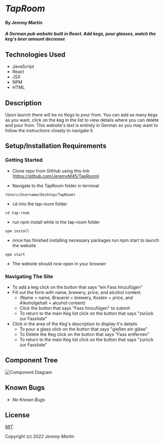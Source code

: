 # _TapRoom_

#### By _**Jeremy Martin**_

#### _A German pub website built in React. Add kegs, pour glasses, watch the keg's beer amount decrease_

## Technologies Used

* JavaScript
* React
* JSX
* NPM
* HTML

## Description

Upon launch there will be no Kegs to pour from. You can add as many kegs as you want, click on the keg in the list to view details where you can delete and pour from. This website's text is entirely in German so you may want to follow the instructions closely to navigate it.  

## Setup/Installation Requirements

### Getting Started

* Clone repo from GitHub using this link (https://github.com/JeremyM45/TapRoom)

* Navigate to the TapRoom folder in terminal
```
(Users/Username/Desktop/TapRoom)
```
* cd into the tap-room folder
```
cd tap-room
```
* run npm install while in the tap-room folder
```
npm install
```
* once has finished installing necessary packages run npm start to launch the website
```
npm start
```
* The website should now open in your browser

### Navigating The Site
* To add a keg click on the button that says "ein Fass hinzufügen"
* Fill out the form with name, brewery, price, and alcohol content. 
	* (Name = name, Brauerei = brewery, Kosten = price, and Alkoholgehalt = alcohol content)
	* Click the button that says "Fass hinzufügen" to submit
	* To return to the main Keg list click on the button that says "zurück zur Fassliste"
* Click in the area of the Keg's description to display it's details
	* To pour a glass click on the button that says "gießen ein gläse"
	* To Delete the Keg click on the button that says "Fass entfernen"
	* To return to the main Keg list click on the button that says "zurück zur Fassliste"


## Component Tree
![Component Diagram](https://i.gyazo.com/09e9eff04f33246de1d269e2e1fd5fee.png)
## Known Bugs

*  _No Known Bugs_

## License

[MIT](https://opensource.org/licenses/MIT)

Copyright (c) _2022_  _Jeremy Martin_